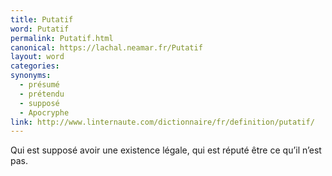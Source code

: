 ```yaml
---
title: Putatif
word: Putatif
permalink: Putatif.html
canonical: https://lachal.neamar.fr/Putatif
layout: word
categories:
synonyms:
  - présumé
  - prétendu
  - supposé
  - Apocryphe
link: http://www.linternaute.com/dictionnaire/fr/definition/putatif/
---
```


Qui est supposé avoir une existence légale, qui est réputé être ce qu’il n’est pas.

